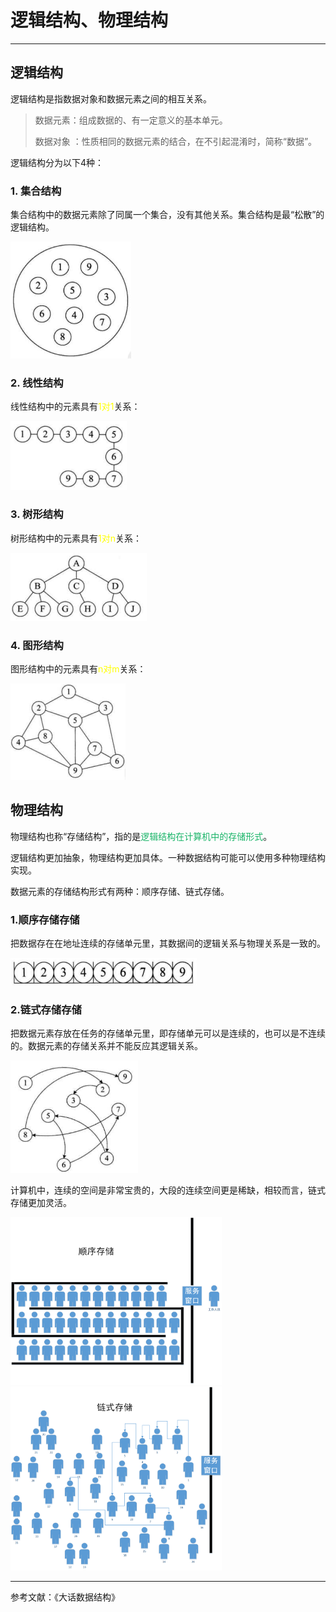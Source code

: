 # 逻辑结构、物理结构

---

## 逻辑结构

逻辑结构是指数据对象和数据元素之间的相互关系。

>数据元素：组成数据的、有一定意义的基本单元。
>
>数据对象 ：性质相同的数据元素的结合，在不引起混淆时，简称“数据”。

逻辑结构分为以下4种：

### 1. 集合结构

集合结构中的数据元素除了同属一个集合，没有其他关系。集合结构是最“松散”的逻辑结构。

<img src="markdown/逻辑结构与物理结构.assets/image-20200504165016215.png" alt="image-20200504165016215" style="zoom:50%;" />

### 2. 线性结构

线性结构中的元素具有<font color = yellow>1对1</font>关系：

<img src="markdown/逻辑结构与物理结构.assets/image-20200504165152078.png" alt="image-20200504165152078" style="zoom:50%;" />

### 3. 树形结构

树形结构中的元素具有<font color = yellow>1对n</font>关系：

<img src="markdown/逻辑结构与物理结构.assets/image-20200504165351435.png" alt="image-20200504165351435" style="zoom:50%;" />

### 4. 图形结构

图形结构中的元素具有<font color = yellow>n对m</font>关系：

<img src="markdown/逻辑结构与物理结构.assets/image-20200504165515843.png" alt="image-20200504165515843" style="zoom:50%;" />

## 物理结构

物理结构也称“存储结构”，指的是<font color = #19B468>逻辑结构在计算机中的存储形式</font>。

逻辑结构更加抽象，物理结构更加具体。一种数据结构可能可以使用多种物理结构实现。

数据元素的存储结构形式有两种：顺序存储、链式存储。

### 1.顺序存储存储

把数据存在在地址连续的存储单元里，其数据间的逻辑关系与物理关系是一致的。

<img src="markdown/逻辑结构与物理结构.assets/image-20200504173251807.png" alt="image-20200504173251807" style="zoom:50%;" />

### 2.链式存储存储

把数据元素存放在任务的存储单元里，即存储单元可以是连续的，也可以是不连续的。数据元素的存储关系并不能反应其逻辑关系。

<img src="markdown/逻辑结构与物理结构.assets/image-20200504173513717.png" alt="image-20200504173513717" style="zoom:50%;" />

计算机中，连续的空间是非常宝贵的，大段的连续空间更是稀缺，相较而言，链式存储更加灵活。

<img src="markdown/逻辑结构与物理结构.assets/image-20200504173813373.png" alt="image-20200504173813373" style="zoom: 33%;" />

<img src="markdown/逻辑结构与物理结构.assets/image-20200504173840411.png" alt="image-20200504173840411" style="zoom:33%;" />

---

参考文献：《大话数据结构》

